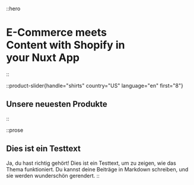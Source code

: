 ::hero
# E-Commerce meets <br>Content with **Shopify** in <br>your Nuxt App
::

::product-slider{handle="shirts" country="US" language="en" first="8"}
## Unsere neuesten Produkte
::

::prose
## Dies ist ein Testtext

Ja, du hast richtig gehört! Dies ist ein Testtext, um zu zeigen, wie das Thema funktioniert. Du kannst deine Beiträge in Markdown schreiben, und sie werden wunderschön gerendert.
::
